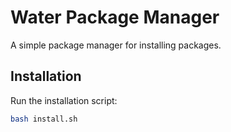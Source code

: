 # Water Package Manager

A simple package manager for installing packages.

## Installation

Run the installation script:

```bash
bash install.sh
